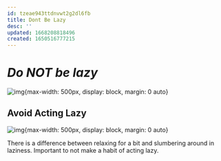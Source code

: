 ```yaml
---
id: tzeae943ttdnvwt2g2dl6fb
title: Dont Be Lazy
desc: ''
updated: 1668208818496
created: 1650516777215
---
```


# *Do NOT be lazy*
![img](/assets/images/Screen_Shot_2022-04-20_at_10.41.32_PM.png){max-width: 500px, display: block, margin: 0 auto}

## Avoid Acting Lazy
![img](/assets/images/Screen_Shot_2022-04-20_at_10.44.03_PM.png){max-width: 500px, display: block, margin: 0 auto}

There is a difference between relaxing for a bit and slumbering around in laziness. Important to not make a habit of acting lazy.

